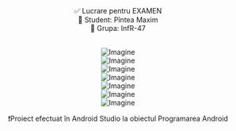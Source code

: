 <center>✅ Lucrare pentru EXAMEN<br>
👔 Student: Pîntea Maxim <br>
📃 Grupa: InfR-47 <br> <br> 

![Imagine](https://i.imgur.com/ZDpZfOL.png)<br>
![Imagine](https://i.imgur.com/mpWTjTI.png)<br>
![Imagine](https://i.imgur.com/b8IJpeC.png)<br>
![Imagine](https://i.imgur.com/TvD5A38.png)<br>
![Imagine](https://i.imgur.com/7zj0zKY.png)<br>
![Imagine](https://i.imgur.com/ZDpZfOL.png)<br>
![Imagine](https://i.imgur.com/ZDpZfOL.png)<br>

❗Proiect efectuat în Android Studio la obiectul Programarea Android <br><center>
